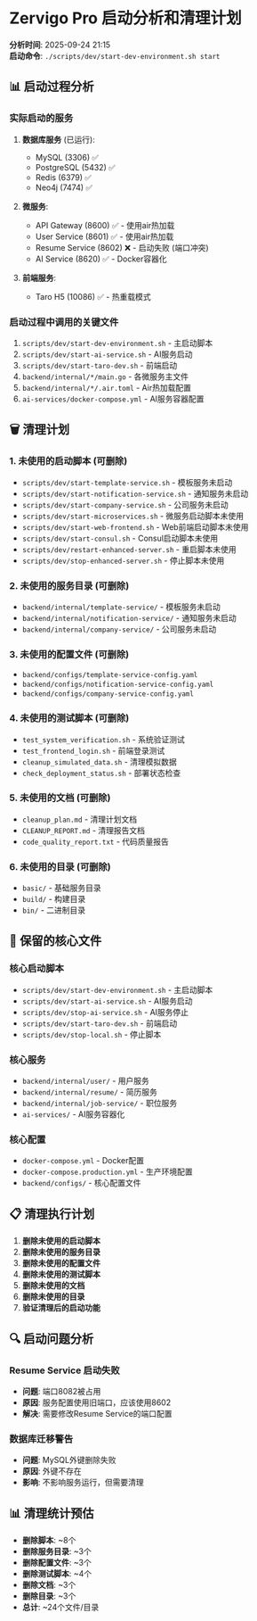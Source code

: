 # Zervigo Pro 启动分析和清理计划

**分析时间**: 2025-09-24 21:15  
**启动命令**: `./scripts/dev/start-dev-environment.sh start`

## 📊 启动过程分析

### 实际启动的服务
1. **数据库服务** (已运行):
   - MySQL (3306) ✅
   - PostgreSQL (5432) ✅  
   - Redis (6379) ✅
   - Neo4j (7474) ✅

2. **微服务**:
   - API Gateway (8600) ✅ - 使用air热加载
   - User Service (8601) ✅ - 使用air热加载
   - Resume Service (8602) ❌ - 启动失败 (端口冲突)
   - AI Service (8620) ✅ - Docker容器化

3. **前端服务**:
   - Taro H5 (10086) ✅ - 热重载模式

### 启动过程中调用的关键文件
1. `scripts/dev/start-dev-environment.sh` - 主启动脚本
2. `scripts/dev/start-ai-service.sh` - AI服务启动
3. `scripts/dev/start-taro-dev.sh` - 前端启动
4. `backend/internal/*/main.go` - 各微服务主文件
5. `backend/internal/*/.air.toml` - Air热加载配置
6. `ai-services/docker-compose.yml` - AI服务容器配置

## 🗑️ 清理计划

### 1. 未使用的启动脚本 (可删除)
- `scripts/dev/start-template-service.sh` - 模板服务未启动
- `scripts/dev/start-notification-service.sh` - 通知服务未启动
- `scripts/dev/start-company-service.sh` - 公司服务未启动
- `scripts/dev/start-microservices.sh` - 微服务启动脚本未使用
- `scripts/dev/start-web-frontend.sh` - Web前端启动脚本未使用
- `scripts/dev/start-consul.sh` - Consul启动脚本未使用
- `scripts/dev/restart-enhanced-server.sh` - 重启脚本未使用
- `scripts/dev/stop-enhanced-server.sh` - 停止脚本未使用

### 2. 未使用的服务目录 (可删除)
- `backend/internal/template-service/` - 模板服务未启动
- `backend/internal/notification-service/` - 通知服务未启动
- `backend/internal/company-service/` - 公司服务未启动

### 3. 未使用的配置文件 (可删除)
- `backend/configs/template-service-config.yaml`
- `backend/configs/notification-service-config.yaml`
- `backend/configs/company-service-config.yaml`

### 4. 未使用的测试脚本 (可删除)
- `test_system_verification.sh` - 系统验证测试
- `test_frontend_login.sh` - 前端登录测试
- `cleanup_simulated_data.sh` - 清理模拟数据
- `check_deployment_status.sh` - 部署状态检查

### 5. 未使用的文档 (可删除)
- `cleanup_plan.md` - 清理计划文档
- `CLEANUP_REPORT.md` - 清理报告文档
- `code_quality_report.txt` - 代码质量报告

### 6. 未使用的目录 (可删除)
- `basic/` - 基础服务目录
- `build/` - 构建目录
- `bin/` - 二进制目录

## 🎯 保留的核心文件

### 核心启动脚本
- `scripts/dev/start-dev-environment.sh` - 主启动脚本
- `scripts/dev/start-ai-service.sh` - AI服务启动
- `scripts/dev/stop-ai-service.sh` - AI服务停止
- `scripts/dev/start-taro-dev.sh` - 前端启动
- `scripts/dev/stop-local.sh` - 停止脚本

### 核心服务
- `backend/internal/user/` - 用户服务
- `backend/internal/resume/` - 简历服务
- `backend/internal/job-service/` - 职位服务
- `ai-services/` - AI服务容器化

### 核心配置
- `docker-compose.yml` - Docker配置
- `docker-compose.production.yml` - 生产环境配置
- `backend/configs/` - 核心配置文件

## 📋 清理执行计划

1. **删除未使用的启动脚本**
2. **删除未使用的服务目录**
3. **删除未使用的配置文件**
4. **删除未使用的测试脚本**
5. **删除未使用的文档**
6. **删除未使用的目录**
7. **验证清理后的启动功能**

## 🔍 启动问题分析

### Resume Service 启动失败
- **问题**: 端口8082被占用
- **原因**: 服务配置使用旧端口，应该使用8602
- **解决**: 需要修改Resume Service的端口配置

### 数据库迁移警告
- **问题**: MySQL外键删除失败
- **原因**: 外键不存在
- **影响**: 不影响服务运行，但需要清理

## 📊 清理统计预估
- **删除脚本**: ~8个
- **删除服务目录**: ~3个
- **删除配置文件**: ~3个
- **删除测试脚本**: ~4个
- **删除文档**: ~3个
- **删除目录**: ~3个
- **总计**: ~24个文件/目录

